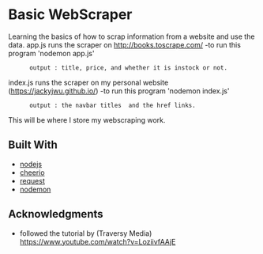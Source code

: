 # Basic WebScraper

  Learning the basics of how to scrap information from a website and use the data.
   app.js runs the scraper on http://books.toscrape.com/
          -to run this program 'nodemon app.js'

          output : title, price, and whether it is instock or not.

   index.js runs the scraper on my personal website (https://jackyjwu.github.io/)
          -to run this program 'nodemon index.js'
          
          output : the navbar titles  and the href links.

 This will be where I store my webscraping work.


## Built With
* [nodejs](https://nodejs.org/en/)
* [cheerio](https://cheerio.js.org/)
* [request](https://github.com/request/request)
* [nodemon](https://nodemon.io/)


## Acknowledgments

 * followed the tutorial by (Traversy Media) https://www.youtube.com/watch?v=LoziivfAAjE
